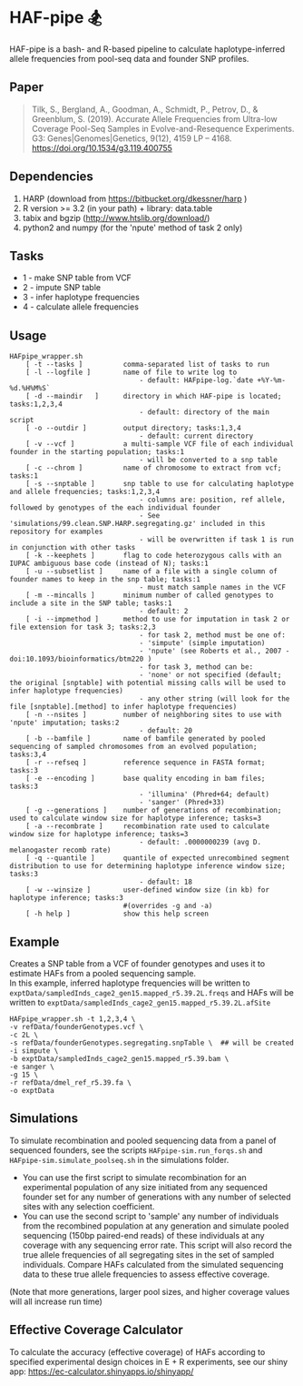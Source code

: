 # HAF-pipe 🏂

HAF-pipe is a bash- and R-based pipeline to calculate haplotype-inferred allele frequencies from pool-seq data and founder SNP profiles.

## Paper

> Tilk, S., Bergland, A., Goodman, A., Schmidt, P., Petrov, D., & Greenblum, S. (2019). Accurate Allele Frequencies from Ultra-low Coverage Pool-Seq Samples in Evolve-and-Resequence Experiments. G3: Genes|Genomes|Genetics, 9(12), 4159 LP – 4168. https://doi.org/10.1534/g3.119.400755

## Dependencies

  1. HARP (download from https://bitbucket.org/dkessner/harp )
  2. R version >= 3.2 (in your path) + library: data.table
  3. tabix and bgzip (http://www.htslib.org/download/)
  4. python2 and numpy (for the 'npute' method of task 2 only)

## Tasks

  * 1 - make SNP table from VCF
  * 2 - impute SNP table
  * 3 - infer haplotype frequencies
  * 4 - calculate allele frequencies

## Usage

```
HAFpipe_wrapper.sh
    [ -t --tasks ]          comma-separated list of tasks to run
    [ -l --logfile ]        name of file to write log to
                                - default: HAFpipe-log.`date +%Y-%m-%d.%H%M%S`
    [ -d --maindir   ]      directory in which HAF-pipe is located; tasks:1,2,3,4
                                - default: directory of the main script
    [ -o --outdir ]         output directory; tasks:1,3,4
                                - default: current directory
    [ -v --vcf ]            a multi-sample VCF file of each individual founder in the starting population; tasks:1
                                - will be converted to a snp table
    [ -c --chrom ]          name of chromosome to extract from vcf; tasks:1
    [ -s --snptable ]       snp table to use for calculating haplotype and allele frequencies; tasks:1,2,3,4
                                - columns are: position, ref allele, followed by genotypes of the each individual founder
                                - See 'simulations/99.clean.SNP.HARP.segregating.gz' included in this repository for examples
                                - will be overwritten if task 1 is run in conjunction with other tasks
    [ -k --keephets ]       flag to code heterozygous calls with an IUPAC ambiguous base code (instead of N); tasks:1
    [ -u --subsetlist ]     name of a file with a single column of founder names to keep in the snp table; tasks:1
                                - must match sample names in the VCF
    [ -m --mincalls ]       minimum number of called genotypes to include a site in the SNP table; tasks:1
                                - default: 2
    [ -i --impmethod ]      method to use for imputation in task 2 or file extension for task 3; tasks:2,3
                                - for task 2, method must be one of:
                                - 'simpute' (simple imputation)
                                - 'npute' (see Roberts et al., 2007 - doi:10.1093/bioinformatics/btm220 )
                                - for task 3, method can be:
                                - 'none' or not specified (default; the original [snptable] with potential missing calls will be used to infer haplotype frequencies)
                                - any other string (will look for the file [snptable].[method] to infer haplotype frequencies)
    [ -n --nsites ]         number of neighboring sites to use with 'npute' imputation; tasks:2
                                - default: 20
    [ -b --bamfile ]        name of bamfile generated by pooled sequencing of sampled chromosomes from an evolved population; tasks:3,4
    [ -r --refseq ]         reference sequence in FASTA format; tasks:3
    [ -e --encoding ]       base quality encoding in bam files; tasks:3
                                - 'illumina' (Phred+64; default)
                                - 'sanger' (Phred+33)
    [ -g --generations ]    number of generations of recombination; used to calculate window size for haplotype inference; tasks=3
    [ -a --recombrate ]     recombination rate used to calculate window size for haplotype inference; tasks=3
                                - default: .0000000239 (avg D. melanogaster recomb rate)
    [ -q --quantile ]       quantile of expected unrecombined segment distribution to use for determining haplotype inference window size; tasks:3
                                - default: 18
    [ -w --winsize ]        user-defined window size (in kb) for haplotype inference; tasks:3
                            #(overrides -g and -a)
    [ -h help ]             show this help screen
```

## Example

Creates a SNP table from a VCF of founder genotypes and uses it to estimate HAFs from a pooled sequencing sample.  
In this example, inferred haplotype frequencies will be written to ```exptData/sampledInds_cage2_gen15.mapped_r5.39.2L.freqs```
and HAFs will be written to ```exptData/sampledInds_cage2_gen15.mapped_r5.39.2L.afSite```  <br>

```
HAFpipe_wrapper.sh -t 1,2,3,4 \
-v refData/founderGenotypes.vcf \
-c 2L \
-s refData/founderGenotypes.segregating.snpTable \  ## will be created
-i simpute \
-b exptData/sampledInds_cage2_gen15.mapped_r5.39.bam \
-e sanger \
-g 15 \
-r refData/dmel_ref_r5.39.fa \
-o exptData

```

## Simulations

To simulate recombination and pooled sequencing data from a panel of sequenced founders, see the scripts ```HAFpipe-sim.run_forqs.sh``` and ```HAFpipe-sim.simulate_poolseq.sh``` in the simulations folder.
* You can use the first script to simulate recombination for an experimental population of any size initiated from any sequenced founder set for any number of generations with any number of selected sites with any selection coefficient.  
* You can use the second script to 'sample' any number of individuals from the recombined population at any generation and simulate pooled sequencing (150bp paired-end reads) of these individuals at any coverage with any sequencing error rate.  This script will also record the true allele frequencies of all segregating sites in the set of sampled individuals. Compare HAFs calculated from the simulated sequencing data to these true allele frequencies to assess effective coverage.  

(Note that more generations, larger pool sizes, and higher coverage values will all increase run time)

## Effective Coverage Calculator

To calculate the accuracy (effective coverage) of HAFs according to specified experimental design choices in E + R experiments, see our shiny app: https://ec-calculator.shinyapps.io/shinyapp/
